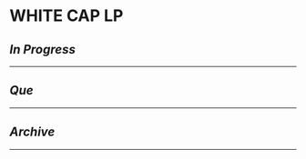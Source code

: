 # WHITE CAP LP

## *In Progress*

--------------------

## *Que*

-----------------------------------
## *Archive*

-----------------------------------

